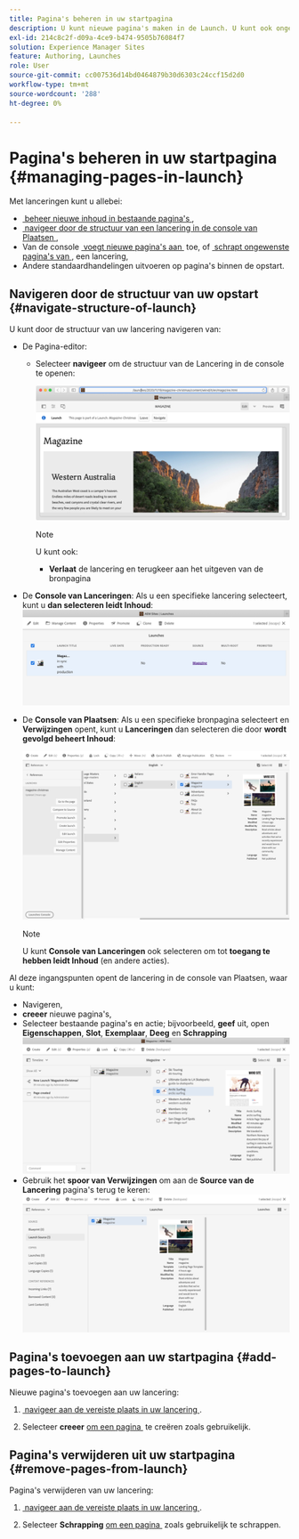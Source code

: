 ```yaml
---
title: Pagina's beheren in uw startpagina
description: U kunt nieuwe pagina's maken in de Launch. U kunt ook ongewenste pagina's verwijderen.
exl-id: 214c8c2f-d09a-4ce9-b474-9505b76084f7
solution: Experience Manager Sites
feature: Authoring, Launches
role: User
source-git-commit: cc007536d14bd0464879b30d6303c24ccf15d2d0
workflow-type: tm+mt
source-wordcount: '288'
ht-degree: 0%

---
```


# Pagina&#39;s beheren in uw startpagina {#managing-pages-in-launch}

Met lanceringen kunt u allebei:

* [&#x200B; beheer nieuwe inhoud in bestaande pagina&#39;s &#x200B;](/help/sites-cloud/authoring/launches/editing.md),
* [&#x200B; navigeer door de structuur van een lancering in de console van Plaatsen &#x200B;](#navigate-structure-of-launch),
* Van de console [&#x200B; voegt nieuwe pagina&#39;s aan &#x200B;](#add-pages-to-launch) toe, of [&#x200B; schrapt ongewenste pagina&#39;s van &#x200B;](#remove-pages-from-launch), een lancering,
* Andere standaardhandelingen uitvoeren op pagina&#39;s binnen de opstart.

## Navigeren door de structuur van uw opstart {#navigate-structure-of-launch}

U kunt door de structuur van uw lancering navigeren van:

* De Pagina-editor:

   * Selecteer **navigeer** om de structuur van de Lancering in de console te openen:

     ![&#x200B; navigeren lancering van de Redacteur van de Pagina &#x200B;](/help/sites-cloud/authoring/assets/launches-navigate-page-editor.png)

     >[!NOTE]
     >
     >U kunt ook:
     >
     >* **Verlaat** de lancering en terugkeer aan het uitgeven van de bronpagina

* De **Console van Lanceringen**:
Als u een specifieke lancering selecteert, kunt u **dan selecteren leidt Inhoud**:
  ![&#x200B; Console van de Lancering - beheer Inhoud &#x200B;](/help/sites-cloud/authoring/assets/launches-navigate-launches-console.png)

* De **Console van Plaatsen**:
Als u een specifieke bronpagina selecteert en **Verwijzingen** opent, kunt u **Lanceringen** dan selecteren die door **wordt gevolgd beheert Inhoud**:

  ![&#x200B; Console van de Lancering - beheer Inhoud &#x200B;](/help/sites-cloud/authoring/assets/launches-navigate-sites-console.png)

  >[!NOTE]
  >
  >U kunt **Console van Lanceringen** ook selecteren om tot **toegang te hebben leidt Inhoud** (en andere acties).

Al deze ingangspunten opent de lancering in de console van Plaatsen, waar u kunt:

* Navigeren,
* **creeer** nieuwe pagina&#39;s,
* Selecteer bestaande pagina&#39;s en actie; bijvoorbeeld, **geef** uit, open **Eigenschappen**, **Slot**, **Exemplaar**, **Deeg** en **Schrapping**
  ![&#x200B; navigeer lancering in de Console van Plaatsen van Manage Inhoud &#x200B;](/help/sites-cloud/authoring/assets/launches-navigate-manage-content.png)
* Gebruik het **spoor van Verwijzingen** om aan de **Source van de Lancering** pagina&#39;s terug te keren:
  ![&#x200B; Console van Plaatsen - Lanceer Source &#x200B;](/help/sites-cloud/authoring/assets/launches-navigate-launch-source.png)

## Pagina&#39;s toevoegen aan uw startpagina {#add-pages-to-launch}

Nieuwe pagina&#39;s toevoegen aan uw lancering:

1. [&#x200B; navigeer aan de vereiste plaats in uw lancering &#x200B;](#navigate-structure-of-launch).

1. Selecteer **creeer** [&#x200B; om een pagina &#x200B;](/help/sites-cloud/authoring/sites-console/creating-pages.md#creating-a-new-page) te creëren zoals gebruikelijk.

## Pagina&#39;s verwijderen uit uw startpagina {#remove-pages-from-launch}

Pagina&#39;s verwijderen van uw lancering:

1. [&#x200B; navigeer aan de vereiste plaats in uw lancering &#x200B;](#navigate-structure-of-launch).

1. Selecteer **Schrapping** [&#x200B; om een pagina &#x200B;](/help/sites-cloud/authoring/sites-console/managing-pages.md#deleting-a-page) zoals gebruikelijk te schrappen.
